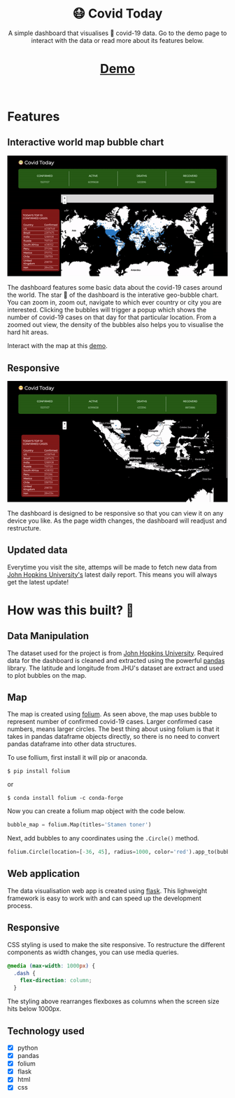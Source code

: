 <div align="center">
    <h1>😷 Covid Today</h1>
    <p>A simple dashboard that visualises 🦠 covid-19 data. Go to the demo page to interact with the data or read more about its features below.</p>

# [Demo](http://h0ngm3i.pythonanywhere.com/)

</div>
<br/>

# Features

## Interactive world map bubble chart
![map](https://github.com/hongmei-codes/covid_today/blob/master/demo/map.gif)

The dashboard features some basic data about the covid-19 cases around the world. The star 🌟 of the dashboard is the interative geo-bubble chart. You can zoom in, zoom out, navigate to which ever country or city you are interested. Clicking the bubbles will trigger a popup which shows the number of covid-19 cases on that day for that particular location. From a zoomed out view, the density of the bubbles also helps you to visualise the hard hit areas.

Interact with the map at this [demo](http://h0ngm3i.pythonanywhere.com/).

## Responsive
![responsive](https://github.com/hongmei-codes/covid_today/blob/master/demo/responsive.gif)

The dashboard is designed to be responsive so that you can view it on any device you like. As the page width changes, the dashboard will readjust and restructure.

## Updated data
Everytime you visit the site, attemps will be made to fetch new data from [John Hopkins University's](https://github.com/CSSEGISandData/COVID-19) latest daily report. This means you will always get the latest update!


# How was this built? 🤔
## Data Manipulation
The dataset used for the project is from [John Hopkins University](https://github.com/CSSEGISandData/COVID-19). Required data for the dashboard is cleaned and extracted using the powerful [pandas](https://github.com/pandas-dev/pandas) library. The latitude and longitude from JHU's dataset are extract and used to plot bubbles on the map.

## Map
The map is created using [folium](https://github.com/python-visualization/folium). As seen above, the map uses bubble to represent number of confirmed covid-19 cases. Larger confirmed case numbers, means larger circles. The best thing about using folium is that it takes in pandas dataframe objects directly, so there is no need to convert pandas dataframe into other data structures.

To use follium, first install it will pip or anaconda. 
```console
$ pip install folium
```
or
```console
$ conda install folium -c conda-forge
```

Now you can create a folium map object with the code below.
```python
bubble_map = folium.Map(titles='Stamen toner')
```

Next, add bubbles to any coordinates using the   `.Circle()`  method.
```python
folium.Circle(location=[-36, 45], radius=1000, color='red').app_to(bubble_map)
```

## Web application
The data visualisation web app is created using [flask](https://github.com/pallets/flask). This lighweight framework is easy to work with and can speed up the development process.

## Responsive
CSS styling is used to make the site responsive. To restructure the different components as width changes, you can use media queries.
```css
@media (max-width: 1000px) {
  .dash {
    flex-direction: column;
  }
```
The styling above rearranges flexboxes as columns when the screen size hits below 1000px. 

## Technology used
- [X] python
- [X] pandas
- [X] folium
- [X] flask
- [X] html
- [X] css
